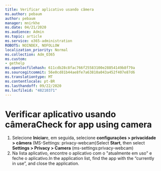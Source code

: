 ```yaml
---
title: Verificar aplicativo usando câmera
ms.author: pebaum
author: pebaum
manager: mnirkhe
ms.date: 04/21/2020
ms.audience: Admin
ms.topic: article
ms.service: o365-administration
ROBOTS: NOINDEX, NOFOLLOW
localization_priority: Normal
ms.collection: Adm_O365
ms.custom:
- gethelp
ms.openlocfilehash: 611cdb28c8fac766f25583100e28854149b8f79a
ms.sourcegitcommit: 56e0cd81b44ae8fe7a63810a043a452f407e87d6
ms.translationtype: MT
ms.contentlocale: pt-BR
ms.lasthandoff: 09/22/2020
ms.locfileid: "48210371"
---
```

# <a name="check-for-app-using-camera"></a><span data-ttu-id="e0a90-102">Verificar aplicativo usando câmera</span><span class="sxs-lookup"><span data-stu-id="e0a90-102">Check for app using camera</span></span>

1. <span data-ttu-id="e0a90-103">Selecione **Iniciar**e, em seguida, selecione **configurações > privacidade > câmera** (MS-Settings: privacy-webcam)</span><span class="sxs-lookup"><span data-stu-id="e0a90-103">Select **Start**, then select **Settings > Privacy > Camera** (ms-settings:privacy-webcam)</span></span>
2. <span data-ttu-id="e0a90-104">Na lista aplicativo, encontre o aplicativo com o "atualmente em uso" e feche o aplicativo.</span><span class="sxs-lookup"><span data-stu-id="e0a90-104">In the application list, find the app with the “currently in use”, and close the application.</span></span>
